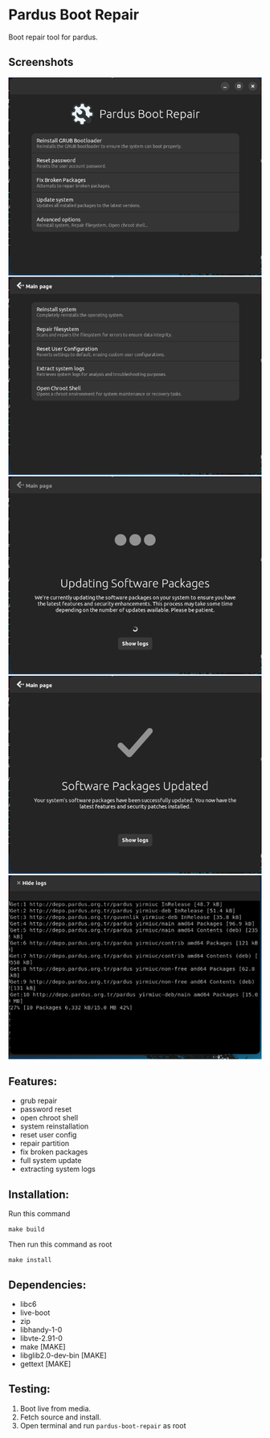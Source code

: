 # Pardus Boot Repair
Boot repair tool for pardus.

## Screenshots 
![Main Page](images/main_page.png)
![Advanced Options](images/advanced_options.png)
![Running](images/running.png)
![Finished](images/finished.png)
![Logs](images/logs.png)
## Features:
* grub repair
* password reset
* open chroot shell
* system reinstallation
* reset user config
* repair partition
* fix broken packages
* full system update
* extracting system logs

## Installation:
Run this command
```shell
make build
```
Then run this command as root
```shell
make install
```

## Dependencies:
* libc6
* live-boot
* zip
* libhandy-1-0
* libvte-2.91-0
* make [MAKE]
* libglib2.0-dev-bin [MAKE]
* gettext [MAKE]

## Testing:
1. Boot live from media.
1. Fetch source and install.
1. Open terminal and run `pardus-boot-repair` as root
